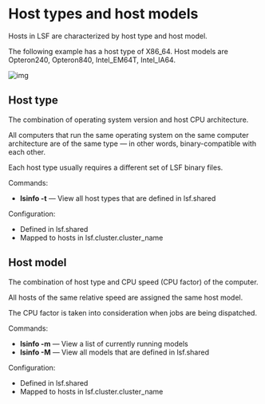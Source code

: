 # Host types and host models

Hosts in LSF are characterized by host type and host model.

The following example has a host type of X86_64. Host models are Opteron240, Opteron840, Intel_EM64T, Intel_IA64.

![img](https://www.ibm.com/support/knowledgecenter/SSWRJV_10.1.0/lsf_users_guide/host_type.jpg)

## Host type

The combination of operating system version and host CPU architecture.

All computers that run the same operating system on the same computer architecture are of the same type — in other words, binary-compatible with each other.

Each host type usually requires a different set of LSF binary files.

Commands:

- **lsinfo -t** — View all host types that are defined in lsf.shared

Configuration:

- Defined in lsf.shared
- Mapped to hosts in lsf.cluster.cluster_name

## Host model

The combination of host type and CPU speed (CPU factor) of the computer.

All hosts of the same relative speed are assigned the same host model.

The CPU factor is taken into consideration when jobs are being dispatched.

Commands:

- **lsinfo -m** — View a list of currently running models
- **lsinfo -M** — View all models that are defined in lsf.shared

Configuration:

- Defined in lsf.shared
- Mapped to hosts in lsf.cluster.cluster_name